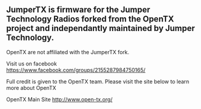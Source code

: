 ## JumperTX is firmware for the Jumper Technology Radios forked from the OpenTX project and independantly maintained by Jumper Technology. 
OpenTX are not affiliated with the JumperTX fork.


Visit us on facebook https://www.facebook.com/groups/2155287984750165/

Full credit is given to the OpenTX team. Please visit the site below to learn more about OpenTX

OpenTX Main Site http://www.open-tx.org/
